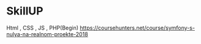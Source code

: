 # SkillUP
Html , CSS , JS , PHP(Begin)
https://coursehunters.net/course/symfony-s-nulya-na-realnom-proekte-2018
